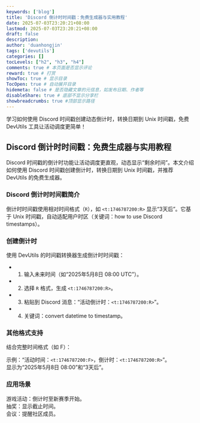 ```yaml
---
keywords: ['blog']
title: 'Discord 倒计时时间戳：免费生成器与实用教程'
date: 2025-07-03T23:20:21+08:00
lastmod: 2025-07-03T23:20:21+08:00
draft: false
description: 
author: 'duanhongjin'
tags: ['devutils']
categories: []
tocLevels: ["h2", "h3", "h4"]
comments: true # 本页面是否显示评论
reward: true # 打赏
showToc: true # 显示目录
TocOpen: true # 自动展开目录
hidemeta: false # 是否隐藏文章的元信息，如发布日期、作者等
disableShare: true # 底部不显示分享栏
showbreadcrumbs: true #顶部显示路径
---
```

学习如何使用 Discord 时间戳创建动态倒计时，转换日期到 Unix 时间戳，免费 DevUtils 工具让活动调度更简单！

## Discord 倒计时时间戳：免费生成器与实用教程
Discord 时间戳的倒计时功能让活动调度更直观，动态显示“剩余时间”。本文介绍如何使用 Discord 时间戳创建倒计时，转换日期到 Unix 时间戳，并推荐 DevUtils 的免费生成器。

### Discord 倒计时时间戳简介
倒计时时间戳使用相对时间格式（`R`），如 `<t:1746787200:R>` 显示“3天后”。它基于 Unix 时间戳，自动适配用户时区（关键词：how to use Discord timestamps）。

### 创建倒计时
使用 DevUtils 的时间戳转换器生成倒计时时间戳：

- 1. 输入未来时间（如“2025年5月8日 08:00 UTC”）。
- 2. 选择 `R` 格式，生成 `<t:1746787200:R>`。
- 3. 粘贴到 Discord 消息：“活动倒计时：`<t:1746787200:R>`”。
- 4. 关键词：convert datetime to timestamp。
### 其他格式支持
结合完整时间格式（如 F）：

示例：“活动时间：`<t:1746787200:F>`，倒计时：`<t:1746787200:R>`”。  
显示为“2025年5月8日 08:00”和“3天后”。

### 应用场景
游戏活动：倒计时至新赛季开始。  
抽奖：显示截止时间。  
会议：提醒社区成员。